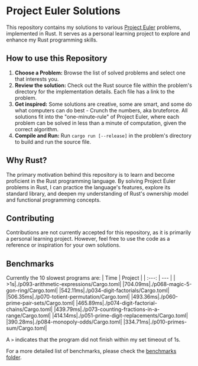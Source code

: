 # Project Euler Solutions
This repository contains my solutions to various [Project Euler](projecteuler.net) problems, implemented in Rust. It serves as a personal learning project to explore and enhance my Rust programming skills.
## How to use this Repository
1. **Choose a Problem:** Browse the list of solved problems and select one that interests you.
2. **Review the solution:** Check out the Rust source file within the problem's directory for the implementation details. Each file has a link to the problem.
3. **Get inspired:** Some solutions are creative, some are smart, and some do what computers can do best - Crunch the numbers, aka bruteforce. All solutions fit into the "one-minute-rule" of Project Euler, where each problem can be solved in less than a minute of computation, given the correct algorithm.
4. **Compile and Run:** Run `cargo run [--release]` in the problem's directory to build and run the source file.
## Why Rust?
The primary motivation behind this repository is to learn and become proficient in the Rust programming language. By solving Project Euler problems in Rust, I can practice the language's features, explore its standard library, and deepen my understanding of Rust's ownership model and functional programming concepts.
## Contributing
Contributions are not currently accepted for this repository, as it is primarily a personal learning project. However, feel free to use the code as a reference or inspiration for your own solutions.
## Benchmarks
Currently the 10 slowest programs are:
| Time | Project |
| :---: | --- |
|     >1s|./p093-arithmetic-expressions/Cargo.toml|
|704.09ms|./p068-magic-5-gon-ring/Cargo.toml|
|542.11ms|./p034-digit-factorials/Cargo.toml|
|506.35ms|./p070-totient-permutation/Cargo.toml|
|493.36ms|./p060-prime-pair-sets/Cargo.toml|
|465.89ms|./p074-digit-factorial-chains/Cargo.toml|
|439.79ms|./p073-counting-fractions-in-a-range/Cargo.toml|
|414.14ms|./p051-prime-digit-replacements/Cargo.toml|
|390.28ms|./p084-monopoly-odds/Cargo.toml|
|334.71ms|./p010-primes-sum/Cargo.toml|

A `>` indicates that the program did not finish within my set timeout of 1s.

For a more detailed list of benchmarks, please check the [benchmarks folder](./benchmarks/).  
